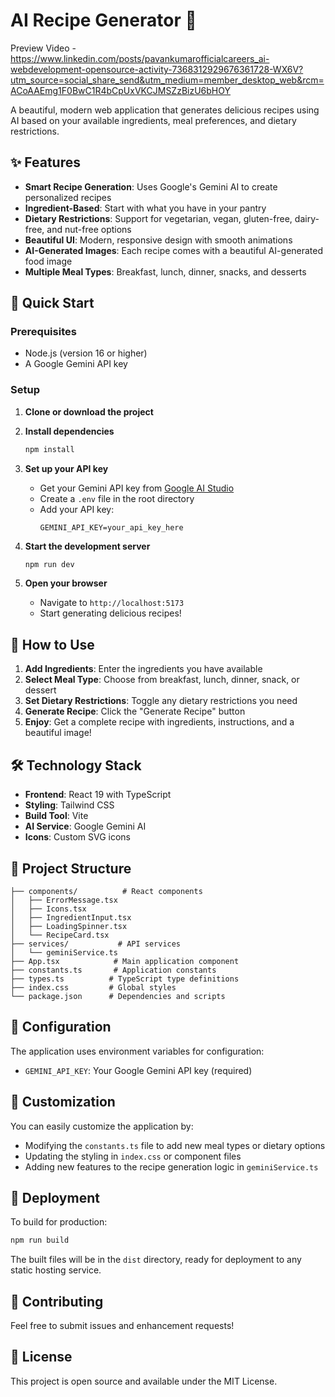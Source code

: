 
# AI Recipe Generator 🍳
Preview Video - https://www.linkedin.com/posts/pavankumarofficialcareers_ai-webdevelopment-opensource-activity-7368312929676361728-WX6V?utm_source=social_share_send&utm_medium=member_desktop_web&rcm=ACoAAEmg1F0BwC1R4bCpUxVKCJMSZzBizU6bHOY

A beautiful, modern web application that generates delicious recipes using AI based on your available ingredients, meal preferences, and dietary restrictions.

## ✨ Features

- **Smart Recipe Generation**: Uses Google's Gemini AI to create personalized recipes
- **Ingredient-Based**: Start with what you have in your pantry
- **Dietary Restrictions**: Support for vegetarian, vegan, gluten-free, dairy-free, and nut-free options
- **Beautiful UI**: Modern, responsive design with smooth animations
- **AI-Generated Images**: Each recipe comes with a beautiful AI-generated food image
- **Multiple Meal Types**: Breakfast, lunch, dinner, snacks, and desserts

## 🚀 Quick Start

### Prerequisites

- Node.js (version 16 or higher)
- A Google Gemini API key

### Setup

1. **Clone or download the project**

2. **Install dependencies**
   ```bash
   npm install
   ```

3. **Set up your API key**
   - Get your Gemini API key from [Google AI Studio](https://makersuite.google.com/app/apikey)
   - Create a `.env` file in the root directory
   - Add your API key:
     ```
     GEMINI_API_KEY=your_api_key_here
     ```

4. **Start the development server**
   ```bash
   npm run dev
   ```

5. **Open your browser**
   - Navigate to `http://localhost:5173`
   - Start generating delicious recipes!

## 🎯 How to Use

1. **Add Ingredients**: Enter the ingredients you have available
2. **Select Meal Type**: Choose from breakfast, lunch, dinner, snack, or dessert
3. **Set Dietary Restrictions**: Toggle any dietary restrictions you need
4. **Generate Recipe**: Click the "Generate Recipe" button
5. **Enjoy**: Get a complete recipe with ingredients, instructions, and a beautiful image!

## 🛠️ Technology Stack

- **Frontend**: React 19 with TypeScript
- **Styling**: Tailwind CSS
- **Build Tool**: Vite
- **AI Service**: Google Gemini AI
- **Icons**: Custom SVG icons

## 📁 Project Structure

```
├── components/          # React components
│   ├── ErrorMessage.tsx
│   ├── Icons.tsx
│   ├── IngredientInput.tsx
│   ├── LoadingSpinner.tsx
│   └── RecipeCard.tsx
├── services/           # API services
│   └── geminiService.ts
├── App.tsx            # Main application component
├── constants.ts       # Application constants
├── types.ts          # TypeScript type definitions
├── index.css         # Global styles
└── package.json      # Dependencies and scripts
```

## 🔧 Configuration

The application uses environment variables for configuration:

- `GEMINI_API_KEY`: Your Google Gemini API key (required)

## 🎨 Customization

You can easily customize the application by:

- Modifying the `constants.ts` file to add new meal types or dietary options
- Updating the styling in `index.css` or component files
- Adding new features to the recipe generation logic in `geminiService.ts`

## 🚀 Deployment

To build for production:

```bash
npm run build
```

The built files will be in the `dist` directory, ready for deployment to any static hosting service.

## 🤝 Contributing

Feel free to submit issues and enhancement requests!

## 📄 License

This project is open source and available under the MIT License.
